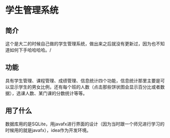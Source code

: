 学生管理系统
====
简介
----
这个是大二的时候自己做的学生管理系统，做出来之后就没有更新过，因为也不知道如何下手哈哈哈哈。/<br>

功能
----

  具有学生管理、课程管理、成绩管理、信息统计四个功能，信息统计那里主要是可以显示学生的男女比例，还有每个班的人数（点击那些饼状图会显示百分比或者数据），选课人数、某门课的分数统计等等。

用了什么
----
  数据库用的是SQLite，用javafx进行界面的设计（因为当时跟一个师兄进行学习的时候用的就是javafx），idea作为开发环境。
